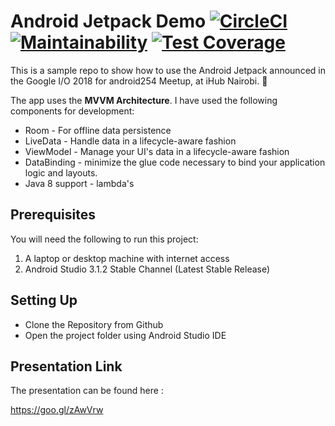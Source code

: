 # Android Jetpack Demo  [![CircleCI](https://circleci.com/gh/jumaallan/android-jetpack.svg?style=shield)](https://circleci.com/gh/jumaallan/android-jetpack)  [![Maintainability](https://api.codeclimate.com/v1/badges/7e56a019e6fede24b212/maintainability)](https://codeclimate.com/github/jumaallan/android-jetpack/maintainability)  [![Test Coverage](https://api.codeclimate.com/v1/badges/7e56a019e6fede24b212/test_coverage)](https://codeclimate.com/github/jumaallan/android-jetpack/test_coverage)

This is a sample repo to show how to use the Android Jetpack announced in the Google I/O 2018 for android254 Meetup, at iHub Nairobi. :rocket:

The app uses the **MVVM Architecture**. I have used the following components for development:

* Room - For offline data persistence
* LiveData - Handle data in a lifecycle-aware fashion 
* ViewModel - Manage your UI's data in a lifecycle-aware fashion
* DataBinding -  minimize the glue code necessary to bind your application logic and layouts.
* Java 8 support - lambda's 

## Prerequisites
You will need the following to run this project:
1. A laptop or desktop machine with internet access
2. Android Studio 3.1.2 Stable Channel (Latest Stable Release) 

## Setting Up
* Clone the Repository from Github
* Open the project folder using Android Studio IDE

## Presentation Link
The presentation can be found here :

https://goo.gl/zAwVrw 

